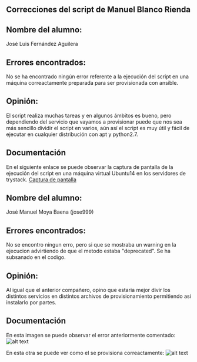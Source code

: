 ## Correcciones del script de Manuel Blanco Rienda

## Nombre del alumno:
José Luis Fernández Aguilera

## Errores encontrados:
No se ha encontrado ningún error referente a la ejecución del script en una máquina correactamente preparada para ser provisionada con ansible.

## Opinión:
El script realiza muchas tareas y en algunos ámbitos es bueno, pero dependiendo del servicio que vayamos a provisionar puede que nos sea más sencillo dividir el script en varios, aún así el script es muy útil y fácil de ejecutar en cualquier distribución con apt y python2.7.

## Documentación

En el siguiente enlace se puede observar la captura de pantalla de la ejecución del script en una máquina virtual Ubuntu14 en los servidores de trystack.
[Captura de pantalla](https://raw.githubusercontent.com/okynos/ProyectoCC/gh-pages/images/capturaManuel.png)

## Nombre del alumno:
José Manuel Moya Baena (jose999)

## Errores encontrados:
No se encontro ningun erro, pero si que se mostraba un warning en la ejecucion advirtiendo de que el metodo estaba "deprecated". Se ha subsanado en el codigo.

## Opinión:
Al igual que el anterior compañero, opino que estaria mejor divir los distintos servicios en distintos archivos de provisionamiento permitiendo asi
instalarlo por partes.

## Documentación

En esta imagen se puede observar el error anteriormente comentado:
![alt text](https://github.com/jose999/Proyecto_CC/blob/master/provision/imagenesCorrecciones/error.png "Imagen Correccion 1")

En esta otra se puede ver como el se provisiona correactamente:
![alt text](https://github.com/jose999/Proyecto_CC/blob/master/provision/imagenesCorrecciones/instalacion.png "Imagen Correccion 2")
